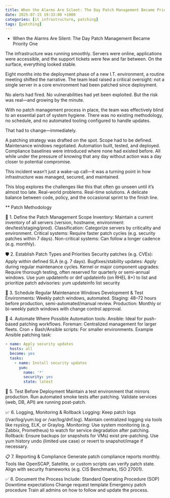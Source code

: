 ```yaml
---
title: When the Alarms Are Silent: The Day Patch Management Became Priority One
date: 2025-07-15 19:33:00 +1000
categories: [it_infrastructure, patching]
tags: [patching]
---
```


* When the Alarms Are Silent: The Day Patch Management Became Priority One

The infrastructure was running smoothly. Servers were online, applications were accessible, and the support tickets were few and far between. On the surface, everything looked stable.

Eight months into the deployment phase of a new I.T. environment, a routine meeting shifted the narrative. The team lead raised a critical oversight: not a single server in a core environment had been patched since deployment.

No alerts had fired. No vulnerabilities had yet been exploited. But the risk was real—and growing by the minute.

With no patch management process in place, the team was effectively blind to an essential part of system hygiene. There was no existing methodology, no schedule, and no automated tooling configured to handle updates.

That had to change—immediately.

A patching strategy was drafted on the spot. Scope had to be defined. Maintenance windows negotiated. Automation built, tested, and deployed. Compliance baselines were introduced where none had existed before. All while under the pressure of knowing that any day without action was a day closer to potential compromise.

This incident wasn’t just a wake-up call—it was a turning point in how infrastructure was managed, secured, and maintained.

This blog explores the challenges like this that often go unseen until it’s almost too late. Real-world problems. Real-time solutions. A delicate balance between code, policy, and the occasional sprint to the finish line.

** Patch Methodology

🔧 1. Define the Patch Management Scope
Inventory: Maintain a current inventory of all servers (version, hostname, environment: dev/test/staging/prod).
Classification: Categorize servers by criticality and environment.
Critical systems: Require faster patch cycles (e.g. security patches within 7 days).
Non-critical systems: Can follow a longer cadence (e.g. monthly).

🛡️ 2. Establish Patch Types and Priorities
Security patches (e.g. CVEs): Apply within defined SLA (e.g. 7 days).
Bugfixes/stability updates: Apply during regular maintenance cycles.
Kernel or major component upgrades: Require thorough testing, often reserved for quarterly or semi-annual windows.
Use yum updateinfo or dnf updateinfo (on RHEL 8+) to list and prioritize patch advisories:
yum updateinfo list security

📅 3. Schedule Regular Maintenance Windows
Development & Test Environments: Weekly patch windows, automated.
Staging: 48–72 hours before production, semi-automated/manual review.
Production: Monthly or bi-weekly patch windows with change control approval.

🔁 4. Automate Where Possible
Automation tools:
Ansible: Ideal for push-based patching workflows.
Foreman: Centralized management for larger fleets.
Cron + Bash/Ansible scripts: For smaller environments.
Example Ansible patching task:
```yaml
- name: Apply security updates
  hosts: all
  become: yes
  tasks:
    - name: Install security updates
      yum:
        name: '*'
        security: yes
        state: latest
```

🧪 5. Test Before Deployment
Maintain a test environment that mirrors production.
Run automated smoke tests after patching.
Validate services (web, DB, API) are running post-patch.

📈 6. Logging, Monitoring & Rollback
Logging:
Keep patch logs (/var/log/yum.log or /var/log/dnf.log).
Maintain centralized logging via tools like rsyslog, ELK, or Graylog.
Monitoring:
Use system monitoring (e.g. Zabbix, Prometheus) to watch for service degradation after patching.
Rollback:
Ensure backups (or snapshots for VMs) exist pre-patching.
Use yum history undo <id> (limited use case) or revert to snapshot/image if necessary.

📋 7. Reporting & Compliance
Generate patch compliance reports monthly.
Tools like OpenSCAP, Satellite, or custom scripts can verify patch state.
Align with security frameworks (e.g. CIS Benchmarks, ISO 27001).

✅ 8. Document the Process
Include:
Standard Operating Procedure (SOP)
Downtime expectations
Change request template
Emergency patch procedure
Train all admins on how to follow and update the process.